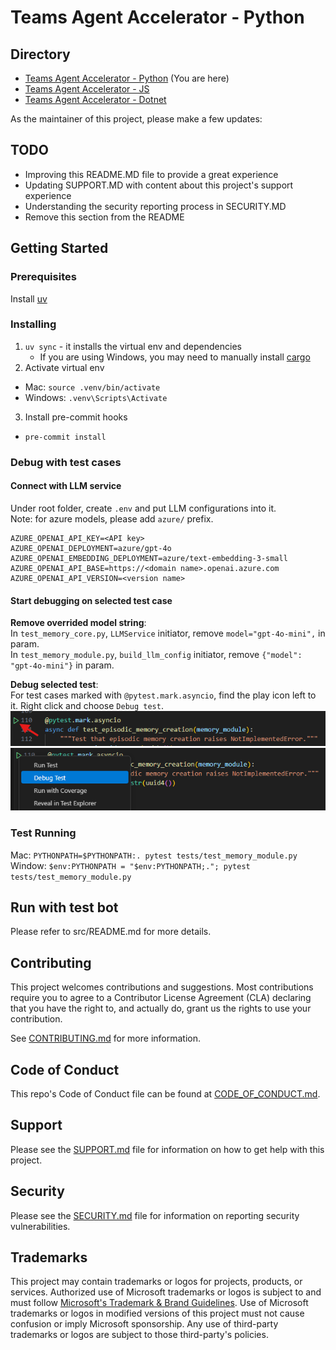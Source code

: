 # Teams Agent Accelerator - Python

## Directory

- [Teams Agent Accelerator - Python](https://github.com/microsoft/teams-agent-accelerator-libs-py) (You are here)
- [Teams Agent Accelerator - JS](https://github.com/microsoft/teams-agent-accelerator-libs-js)
- [Teams Agent Accelerator - Dotnet](https://github.com/microsoft/teams-agent-accelerator-libs-dotnet)

As the maintainer of this project, please make a few updates:

## TODO

- Improving this README.MD file to provide a great experience
- Updating SUPPORT.MD with content about this project's support experience
- Understanding the security reporting process in SECURITY.MD
- Remove this section from the README

## Getting Started

### Prerequisites

Install [uv](https://docs.astral.sh/uv/getting-started/installation/)

### Installing

1. `uv sync` - it installs the virtual env and dependencies
    - If you are using Windows, you may need to manually install [cargo](https://doc.rust-lang.org/cargo/getting-started/installation.html)
2. Activate virtual env

- Mac: `source .venv/bin/activate`
- Windows: `.venv\Scripts\Activate`

3. Install pre-commit hooks

- `pre-commit install`

### Debug with test cases

#### Connect with LLM service

Under root folder, create `.env` and put LLM configurations into it.  
Note: for azure models, please add `azure/` prefix.

```
AZURE_OPENAI_API_KEY=<API key>
AZURE_OPENAI_DEPLOYMENT=azure/gpt-4o
AZURE_OPENAI_EMBEDDING_DEPLOYMENT=azure/text-embedding-3-small
AZURE_OPENAI_API_BASE=https://<domain name>.openai.azure.com
AZURE_OPENAI_API_VERSION=<version name>
```

#### Start debugging on selected test case

**Remove overrided model string**:  
In `test_memory_core.py`, `LLMService` initiator, remove `model="gpt-4o-mini",` in param.  
In `test_memory_module.py`, `build_llm_config` initiator, remove `{"model": "gpt-4o-mini"}` in param.

**Debug selected test**:  
For test cases marked with `@pytest.mark.asyncio`, find the play icon left to it. Right click and choose `Debug test`.
![alt text](image.png)
![alt text](image-1.png)

### Test Running

Mac: `PYTHONPATH=$PYTHONPATH:. pytest tests/test_memory_module.py`  
Window: `$env:PYTHONPATH = "$env:PYTHONPATH;."; pytest tests/test_memory_module.py`

## Run with test bot
Please refer to src/README.md for more details.

## Contributing

This project welcomes contributions and suggestions. Most contributions require you to agree to a Contributor License Agreement (CLA) declaring that you have the right to, and actually do, grant us the rights to use your contribution.

See [CONTRIBUTING.md](/.github/CONTRIBUTING.md) for more information.

## Code of Conduct

This repo's Code of Conduct file can be found at [CODE_OF_CONDUCT.md](/.github/CODE_OF_CONDUCT.md).

## Support

Please see the [SUPPORT.md](/.github/SUPPORT.md) file for information on how to get help with this project.

## Security

Please see the [SECURITY.md](/.github/SECURITY.md) file for information on reporting security vulnerabilities.

## Trademarks

This project may contain trademarks or logos for projects, products, or services. Authorized use of Microsoft
trademarks or logos is subject to and must follow
[Microsoft's Trademark & Brand Guidelines](https://www.microsoft.com/en-us/legal/intellectualproperty/trademarks/usage/general).
Use of Microsoft trademarks or logos in modified versions of this project must not cause confusion or imply Microsoft sponsorship.
Any use of third-party trademarks or logos are subject to those third-party's policies.
